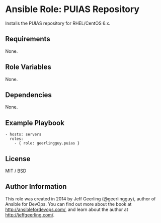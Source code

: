 # Ansible Role: PUIAS Repository

Installs the PUIAS repository for RHEL/CentOS 6.x.

## Requirements

None.

## Role Variables

None.

## Dependencies

None.

## Example Playbook

    - hosts: servers
      roles:
        - { role: geerlingguy.puias }

## License

MIT / BSD

## Author Information

This role was created in 2014 by Jeff Geerling (@geerlingguy), author of Ansible for DevOps. You can find out more about the book at http://ansiblefordevops.com/, and learn about the author at http://jeffgeerling.com/.
